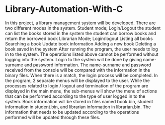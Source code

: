 # Library-Automation-With-C
In this project, a library management system will be developed. There are two different modes in the system.
Student mode;
Login/Logout
the student can list the books stored in the system
the student can borrow books and return the borrowed book
Librarian Mode;
Login/logout
Listing all books
Searching a book
Update book information
Adding a new book
Deleting a book saved in the system
After running the program, the user needs to log in to the system. The operations listed above cannot be performed without logging into the system. Login to the system will be done by giving name-surname and password information. The name-surname and password received from the console will be compared with the information in the binary files. When there is a match, the login process will be completed. In the program, 2 separate menus will be displayed to the user. While the processes related to login / logout and termination of the program are displayed in the main menu, the sub-menus will show the menu of actions that can be performed according to the type of user logged in to the system.
Book information will be stored in files named book.bin, student information in student.bin, and librarian information in librarian.bin. The information that needs to be updated according to the operations performed will be updated through these files.
